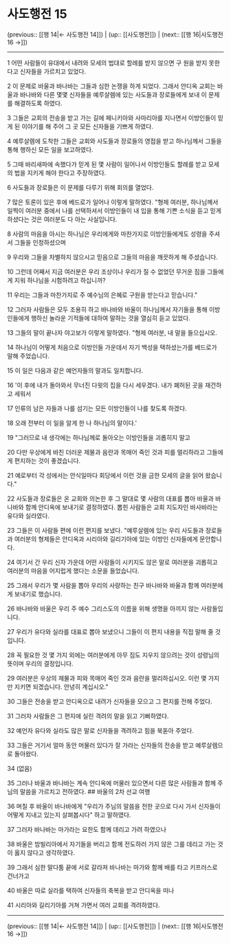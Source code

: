 # 사도행전 15

(previous:: [[행 14|← 사도행전 14]]) | (up:: [[사도행전]]) | (next:: [[행 16|사도행전 16 →]])

***




1 
어떤 사람들이 유대에서 내려와 모세의 법대로 할례를 받지 않으면 구 원을 받지 못한다고 신자들을 가르치고 있었다. 



2 
이 문제로 바울과 바나바는 그들과 심한 논쟁을 하게 되었다. 그래서 안디옥 교회는 바울과 바나바와 다른 몇몇 신자들을 예루살렘에 있는 사도들과 장로들에게 보내 이 문제를 해결하도록 하였다. 



3 
그들은 교회의 전송을 받고 가는 길에 페니키아와 사마리아를 지나면서 이방인들이 믿게 된 이야기를 해 주어 그 곳 모든 신자들을 기쁘게 하였다. 



4 
예루살렘에 도착한 그들은 교회와 사도들과 장로들의 영접을 받고 하나님께서 그들을 통해 행하신 모든 일을 보고하였다. 



5 
그때 바리새파에 속했다가 믿게 된 몇 사람이 일어나서 이방인들도 할례를 받고 모세의 법을 지키게 해야 한다고 주장하였다. 



6 
사도들과 장로들은 이 문제를 다루기 위해 회의를 열었다. 



7 
많은 토론이 있은 후에 베드로가 일어나 이렇게 말하였다. "형제 여러분, 하나님께서 일찍이 여러분 중에서 나를 선택하셔서 이방인들이 내 입을 통해 기쁜 소식을 듣고 믿게 하셨다는 것은 여러분도 다 아는 사실입니다. 



8 
사람의 마음을 아시는 하나님은 우리에게와 마찬가지로 이방인들에게도 성령을 주셔서 그들을 인정하셨으며 



9 
우리와 그들을 차별하지 않으시고 믿음으로 그들의 마음을 깨끗하게 해 주셨습니다. 



10 
그런데 어째서 지금 여러분은 우리 조상이나 우리가 질 수 없었던 무거운 짐을 그들에게 지워 하나님을 시험하려고 하십니까? 



11 
우리는 그들과 마찬가지로 주 예수님의 은혜로 구원을 받는다고 믿습니다." 



12 
그러자 사람들은 모두 조용히 하고 바나바와 바울이 하나님께서 자기들을 통해 이방인들에게 행하신 놀라운 기적들에 대하여 말하는 것을 열심히 듣고 있었다. 



13 
그들의 말이 끝나자 야고보가 이렇게 말하였다. "형제 여러분, 내 말을 들으십시오. 



14 
하나님이 어떻게 처음으로 이방인들 가운데서 자기 백성을 택하셨는가를 베드로가 말해 주었습니다. 



15 
이 일은 다음과 같은 예언자들의 말과도 일치합니다. 



16 
'이 후에 내가 돌아와서 무너진 다윗의 집을 다시 세우겠다. 내가 폐허된 곳을 재건하고 세워서 



17 
인류의 남은 자들과 나를 섬기는 모든 이방인들이 나를 찾도록 하겠다. 



18 
오래 전부터 이 일을 알게 한 나 하나님의 말이다.' 



19 
"그러므로 내 생각에는 하나님께로 돌아오는 이방인들을 괴롭히지 말고 



20 
다만 우상에게 바친 더러운 제물과 음란과 목매어 죽인 것과 피를 멀리하라고 그들에게 편지하는 것이 좋겠습니다. 



21 
예로부터 각 성에서는 안식일마다 회당에서 이런 것을 금한 모세의 글을 읽어 왔습니다." 



22 
사도들과 장로들은 온 교회와 의논한 후 그 말대로 몇 사람의 대표를 뽑아 바울과 바나바와 함께 안디옥에 보내기로 결정하였다. 뽑힌 사람들은 교회 지도자인 바사바라는 유다와 실라였다. 



23 
그들은 이 사람들 편에 이런 편지를 보냈다. "예루살렘에 있는 우리 사도들과 장로들과 여러분의 형제들은 안디옥과 시리아와 길리기아에 있는 이방인 신자들에게 문안합니다. 



24 
여기서 간 우리 신자 가운데 어떤 사람들이 시키지도 않은 말로 여러분을 괴롭히고 여러분의 마음을 어지럽게 했다는 소문을 들었습니다. 



25 
그래서 우리가 몇 사람을 뽑아 우리의 사랑하는 친구 바나바와 바울과 함께 여러분에게 보내기로 했습니다. 



26 
바나바와 바울은 우리 주 예수 그리스도의 이름을 위해 생명을 아끼지 않는 사람들입니다. 



27 
우리가 유다와 실라를 대표로 뽑아 보냈으니 그들이 이 편지 내용을 직접 말해 줄 것입니다. 



28 
꼭 필요한 것 몇 가지 외에는 여러분에게 아무 짐도 지우지 않으려는 것이 성령님의 뜻이며 우리의 결정입니다. 



29 
여러분은 우상의 제물과 피와 목매어 죽인 것과 음란을 멀리하십시오. 이런 몇 가지만 지키면 되겠습니다. 안녕히 계십시오." 



30 
그들은 전송을 받고 안디옥으로 내려가 신자들을 모으고 그 편지를 전해 주었다. 



31 
그러자 사람들은 그 편지에 실린 격려의 말을 읽고 기뻐하였다. 



32 
예언자 유다와 실라도 많은 말로 신자들을 격려하고 힘을 북돋아 주었다. 



33 
그들은 거기서 얼마 동안 머물러 있다가 잘 가라는 신자들의 전송을 받고 예루살렘으로 돌아왔다. 



34 
(없음) 



35 
그러나 바울과 바나바는 계속 안디옥에 머물러 있으면서 다른 많은 사람들과 함께 주님의 말씀을 가르치고 전하였다. ## 바울의 2차 선교 여행 



36 
며칠 후 바울이 바나바에게 "우리가 주님의 말씀을 전한 곳으로 다시 가서 신자들이 어떻게 지내고 있는지 살펴봅시다" 하고 말하였다. 



37 
그러자 바나바는 마가라는 요한도 함께 데리고 가려 하였으나 



38 
바울은 밤빌리아에서 자기들을 버리고 함께 전도하러 가지 않은 그를 데리고 가는 것이 옳지 않다고 생각하였다. 



39 
그래서 심한 말다툼 끝에 서로 갈라져 바나바는 마가와 함께 배를 타고 키프러스로 건너가고 



40 
바울은 따로 실라를 택하여 신자들의 축복을 받고 안디옥을 떠나 



41 
시리아와 길리기아를 거쳐 가면서 여러 교회를 격려하였다.

***

(previous:: [[행 14|← 사도행전 14]]) | (up:: [[사도행전]]) | (next:: [[행 16|사도행전 16 →]])
